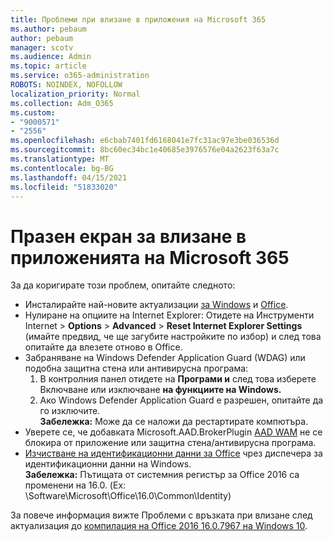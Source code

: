 ```yaml
---
title: Проблеми при влизане в приложения на Microsoft 365
ms.author: pebaum
author: pebaum
manager: scotv
ms.audience: Admin
ms.topic: article
ms.service: o365-administration
ROBOTS: NOINDEX, NOFOLLOW
localization_priority: Normal
ms.collection: Adm_O365
ms.custom:
- "9000571"
- "2556"
ms.openlocfilehash: e6cbab7401fd6168041e7fc31ac97e3be036536d
ms.sourcegitcommit: 8bc60ec34bc1e40685e3976576e04a2623f63a7c
ms.translationtype: MT
ms.contentlocale: bg-BG
ms.lasthandoff: 04/15/2021
ms.locfileid: "51833020"
---
```

# <a name="blank-sign-in-screen-in-microsoft-365-apps"></a>Празен екран за влизане в приложенията на Microsoft 365

За да коригирате този проблем, опитайте следното:
- Инсталирайте най-новите актуализации [за Windows](https://support.microsoft.com/help/4027667/windows-10-update) и [Office](https://support.office.com/article/update-office-and-your-computer-with-microsoft-update-2ab296f3-7f03-43a2-8e50-46de917611c5).
- Нулиране на опциите на Internet Explorer: Отидете на Инструменти Internet  >  **Options**  >  **Advanced**  >  **Reset Internet Explorer Settings** (имайте предвид, че ще загубите настройките по избор) и след това опитайте да влезете отново в Office.
- Забраняване на Windows Defender Application Guard (WDAG) или подобна защитна стена или антивирусна програма:
    1. В контролния панел отидете на **Програми и** след това изберете Включване или изключване **на функциите на Windows.**
    2. Ако Windows Defender Application Guard е разрешен, опитайте да го изключите.<br/>
    **Забележка:** Може да се наложи да рестартирате компютъра.
- Уверете се, че добавката Microsoft.AAD.BrokerPlugin [AAD WAM](https://docs.microsoft.com/office365/troubleshoot/administration/connection-issue-when-sign-in-office-2016#symptom-1) не се блокира от приложение или защитна стена/антивирусна програма.
- [Изчистване на идентификационни данни за Office](https://docs.microsoft.com/office/troubleshoot/error-messages/another-account-already-signed-in#step-3-clear-cached-credentials-on-the-computer) чрез диспечера за идентификационни данни на Windows.<br/>
    **Забележка:** Пътищата от системния регистър за Office 2016 са променени на 16.0. (Ex: \Software\Microsoft\Office\16.0\Common\Identity\)

За повече информация вижте Проблеми с връзката при влизане след актуализация до [компилация на Office 2016 16.0.7967 на Windows 10](https://docs.microsoft.com/office365/troubleshoot/administration/connection-issue-when-sign-in-office-2016).
